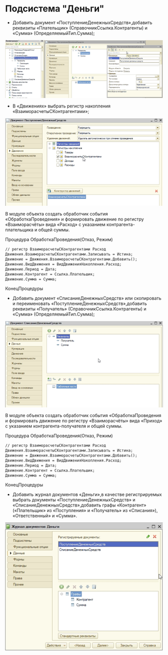 # Подсистема "Деньги"

- Добавить документ «ПоступлениеДенежныхСредств»,добавить реквизиты «Плательщик» (СправочникСсылка.Контрагенты) и «Сумма» (ОпределяемыйТип.Сумма);

![Поступление денежных средств](%D0%9F%D0%BE%D1%81%D1%82%D1%83%D0%BF%D0%BB%D0%B5%D0%BD%D0%B8%D0%B5%20%D0%B4%D0%B5%D0%BD%D0%B5%D0%B6%D0%BD%D1%8B%D1%85%20%D1%81%D1%80%D0%B5%D0%B4%D1%81%D1%82%D0%B2.png)

- В «Движениях» выбрать регистр накопления «ВзаиморасчетыСКонтрагентами»;

![Движение ден.средств](%D0%94%D0%B2%D0%B8%D0%B6%D0%B5%D0%BD%D0%B8%D0%B5%20%D0%B4%D0%B5%D0%BD.%D1%81%D1%80%D0%B5%D0%B4%D1%81%D1%82%D0%B2.png)

 В модуле объекта создать обработчик события «ОбработкаПроведения» и формировать движение по регистру «Взаиморасчёты» вида «Расход» с указанием контрагента-плательщика и общей суммы.

Процедура ОбработкаПроведения(Отказ, Режим)

	// регистр ВзаиморасчетыСКонтрагентами Расход
	Движения.ВзаиморасчетыСКонтрагентами.Записывать = Истина;
	Движение = Движения.ВзаиморасчетыСКонтрагентами.Добавить();
	Движение.ВидДвижения = ВидДвиженияНакопления.Расход;
	Движение.Период = Дата;
	Движение.Контрагент = Ссылка.Плательшик;
	Движение.Сумма = Сумма;

КонецПроцедуры

- Добавить документ «СписаниеДенежныхСредств» или скопировать и переименовать «ПоступлениеДенежныхСредств»,добавить реквизиты «Получатель» (СправочникСсылка.Контрагенты) и «Сумма» (ОпределяемыйТип.Сумма);

![Списание](%D0%A1%D0%BF%D0%B8%D1%81%D0%B0%D0%BD%D0%B8%D0%B5.png)

В модуле объекта создать обработчик события «ОбработкаПроведения и формировать движение по регистру «Взаиморасчёты» вида «Приход» с указанием контрагента-получателя и общей суммы.

Процедура ОбработкаПроведения(Отказ, Режим)

	// регистр ВзаиморасчетыСКонтрагентами Расход
	Движения.ВзаиморасчетыСКонтрагентами.Записывать = Истина;
	Движение = Движения.ВзаиморасчетыСКонтрагентами.Добавить();
	Движение.ВидДвижения = ВидДвиженияНакопления.Расход;
	Движение.Период = Дата;
	Движение.Контрагент = Ссылка.Плательшик;
	Движение.Сумма = Сумма;

КонецПроцедуры

- Добавить журнал документов «Деньги»,в качестве регистрируемых выбрать документы «ПоступлениеДенежныхСредств» и «СписаниеДенежныхСредств»,добавить графы «Контрагент» («Плательщик» из «Поступления» и «Получатель» из «Списания»), «Ответственный» и «Сумма».

![Деньги](%D0%94%D0%B5%D0%BD%D1%8C%D0%B3%D0%B8.png)
